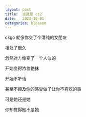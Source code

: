 ```yaml
---
layout: post
title:  这就是 cs2
date:   2023-10-01
categories: blossom
---
```


csgo 就像你交了个清纯的女朋友

相处了很久

忽然对方像变了一个人似的

开始变得浓妆艳抹

开始不听话

甚至不顾及你的感受做了让你不喜欢的事

可是她还是她

你却觉得她不是她 